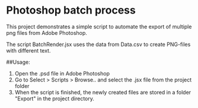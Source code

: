 # Photoshop batch process

This project demonstrates a simple script to automate the export of multiple png files from Adobe Photoshop.


The script BatchRender.jsx uses the data from Data.csv to create PNG-files with different text.

##Usage:

1. Open the .psd file in Adobe Photoshop
2. Go to Select > Scripts > Browse.. and select the .jsx file from the project folder
3. When the script is finished, the newly created files are stored in a folder "Export" in the project directory.
